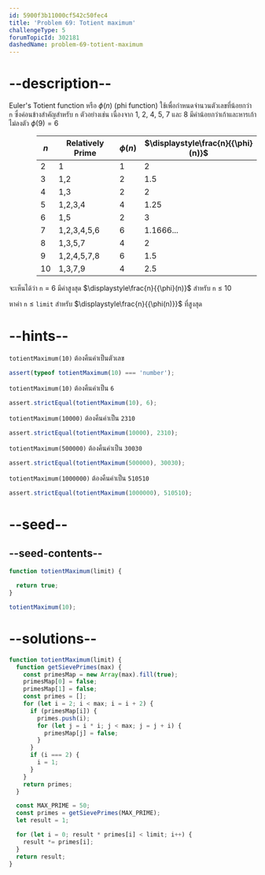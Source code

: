 ```yaml
---
id: 5900f3b11000cf542c50fec4
title: 'Problem 69: Totient maximum'
challengeType: 5
forumTopicId: 302181
dashedName: problem-69-totient-maximum
---
```


# --description--

Euler's Totient function หรือ ${\phi}(n)$ (phi function)
ใช้เพื่อกำหนดจำนวนตัวเลขที่น้อยกว่า `n` ซึ่งค่อนข้างสำคัญสำหรับ `n` ตัวอย่างเช่น เนื่องจาก 1, 2, 4, 5, 7 และ 8 มีค่าน้อยกว่าเก้าและหารเก้าไม่ลงตัว ${\phi}(9) = 6$
<div style='margin-left: 4em;'>

| $n$ | $\text{Relatively Prime}$ | $\displaystyle{\phi}(n)$ | $\displaystyle\frac{n}{{\phi}(n)}$ |
| --- | ------------------------- | ------------------------ | ---------------------------------- |
| 2   | 1                         | 1                        | 2                                  |
| 3   | 1,2                       | 2                        | 1.5                                |
| 4   | 1,3                       | 2                        | 2                                  |
| 5   | 1,2,3,4                   | 4                        | 1.25                               |
| 6   | 1,5                       | 2                        | 3                                  |
| 7   | 1,2,3,4,5,6               | 6                        | 1.1666...                          |
| 8   | 1,3,5,7                   | 4                        | 2                                  |
| 9   | 1,2,4,5,7,8               | 6                        | 1.5                                |
| 10  | 1,3,7,9                   | 4                        | 2.5                                |

</div>

จะเห็นได้ว่า `n` = 6 มีค่าสูงสุด $\displaystyle\frac{n}{{\phi}(n)}$ สำหรับ `n` ≤ 10

หาค่า `n` ≤ `limit` สำหรับ $\displaystyle\frac{n}{{\phi(n)}}$ ที่สูงสุด

# --hints--

`totientMaximum(10)` ต้องคืนค่าเป็นตัวเลข

```js
assert(typeof totientMaximum(10) === 'number');
```

`totientMaximum(10)` ต้องคืนค่าเป็น `6`

```js
assert.strictEqual(totientMaximum(10), 6);
```

`totientMaximum(10000)` ต้องคืนค่าเป็น `2310`

```js
assert.strictEqual(totientMaximum(10000), 2310);
```

`totientMaximum(500000)` ต้องคืนค่าเป็น `30030`

```js
assert.strictEqual(totientMaximum(500000), 30030);
```

`totientMaximum(1000000)` ต้องคืนค่าเป็น `510510`

```js
assert.strictEqual(totientMaximum(1000000), 510510);
```

# --seed--

## --seed-contents--

```js
function totientMaximum(limit) {

  return true;
}

totientMaximum(10);
```

# --solutions--

```js
function totientMaximum(limit) {
  function getSievePrimes(max) {
    const primesMap = new Array(max).fill(true);
    primesMap[0] = false;
    primesMap[1] = false;
    const primes = [];
    for (let i = 2; i < max; i = i + 2) {
      if (primesMap[i]) {
        primes.push(i);
        for (let j = i * i; j < max; j = j + i) {
          primesMap[j] = false;
        }
      }
      if (i === 2) {
        i = 1;
      }
    }
    return primes;
  }

  const MAX_PRIME = 50;
  const primes = getSievePrimes(MAX_PRIME);
  let result = 1;

  for (let i = 0; result * primes[i] < limit; i++) {
    result *= primes[i];
  }
  return result;
}
```
